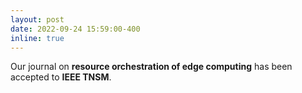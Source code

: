 ```yaml
---
layout: post
date: 2022-09-24 15:59:00-400 
inline: true
---
```


Our journal on **resource orchestration of edge computing** has been accepted to **IEEE TNSM**.

